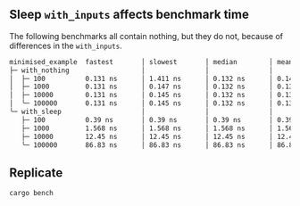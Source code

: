 ## Sleep `with_inputs` affects benchmark time

The following benchmarks all contain nothing, but they do not, because of differences in the `with_inputs`.

```bash
minimised_example  fastest       │ slowest       │ median        │ mean          │ samples │ iters
├─ with_nothing                  │               │               │               │         │
│  ├─ 100          0.131 ns      │ 1.411 ns      │ 0.132 ns      │ 0.145 ns      │ 100     │ 819200
│  ├─ 1000         0.131 ns      │ 0.147 ns      │ 0.132 ns      │ 0.132 ns      │ 100     │ 819200
│  ├─ 10000        0.131 ns      │ 0.145 ns      │ 0.132 ns      │ 0.132 ns      │ 100     │ 819200
│  ╰─ 100000       0.131 ns      │ 0.145 ns      │ 0.132 ns      │ 0.132 ns      │ 100     │ 819200
╰─ with_sleep                    │               │               │               │         │
   ├─ 100          0.39 ns       │ 0.39 ns       │ 0.39 ns       │ 0.39 ns       │ 1       │ 512
   ├─ 1000         1.568 ns      │ 1.568 ns      │ 1.568 ns      │ 1.568 ns      │ 1       │ 64
   ├─ 10000        12.45 ns      │ 12.45 ns      │ 12.45 ns      │ 12.45 ns      │ 1       │ 8
   ╰─ 100000       86.83 ns      │ 86.83 ns      │ 86.83 ns      │ 86.83 ns      │ 1       │ 1
```

## Replicate
```bash
cargo bench
```